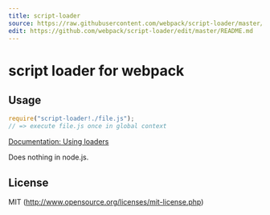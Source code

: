 ```yaml
---
title: script-loader
source: https://raw.githubusercontent.com/webpack/script-loader/master/README.md
edit: https://github.com/webpack/script-loader/edit/master/README.md
---
```

# script loader for webpack

## Usage

``` javascript
require("script-loader!./file.js");
// => execute file.js once in global context
```

[Documentation: Using loaders](http://webpack.github.io/docs/using-loaders.html)

Does nothing in node.js.

## License

MIT (http://www.opensource.org/licenses/mit-license.php)
